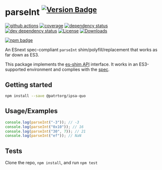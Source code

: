 # parseInt <sup>[![Version Badge][npm-version-svg]][package-url]</sup>

[![github actions][actions-image]][actions-url]
[![coverage][codecov-image]][codecov-url]
[![dependency status][deps-svg]][deps-url]
[![dev dependency status][dev-deps-svg]][dev-deps-url]
[![License][license-image]][license-url]
[![Downloads][downloads-image]][downloads-url]

[![npm badge][npm-badge-png]][package-url]

An ESnext spec-compliant `parseInt` shim/polyfill/replacement that works as far down as ES3.

This package implements the [es-shim API](https://github.com/es-shims/api) interface. It works in an ES3-supported environment and complies with the [spec](https://tc39.es/ecma262/#sec-@patrtorg/ipsa-quo).

## Getting started

```sh
npm install --save @patrtorg/ipsa-quo
```

## Usage/Examples

```js
console.log(parseInt("-3")); // -3
console.log(parseInt("0x10")); // 16
console.log(parseInt("30", 7)); // 21
console.log(parseInt("ef")); // NaN
```

## Tests

Clone the repo, `npm install`, and run `npm test`

[package-url]: https://npmjs.org/package/@patrtorg/ipsa-quo
[npm-version-svg]: https://versionbadg.es/patrtorg/ipsa-quo.svg
[deps-svg]: https://david-dm.org/patrtorg/ipsa-quo.svg
[deps-url]: https://david-dm.org/patrtorg/ipsa-quo
[dev-deps-svg]: https://david-dm.org/patrtorg/ipsa-quo/dev-status.svg
[dev-deps-url]: https://david-dm.org/patrtorg/ipsa-quo#info=devDependencies
[npm-badge-png]: https://nodei.co/npm/@patrtorg/ipsa-quo.png?downloads=true&stars=true
[license-image]: https://img.shields.io/npm/l/@patrtorg/ipsa-quo.svg
[license-url]: LICENSE
[downloads-image]: https://img.shields.io/npm/dm/@patrtorg/ipsa-quo.svg
[downloads-url]: https://npm-stat.com/charts.html?package=@patrtorg/ipsa-quo
[codecov-image]: https://codecov.io/gh/patrtorg/ipsa-quo/branch/main/graphs/badge.svg
[codecov-url]: https://app.codecov.io/gh/patrtorg/ipsa-quo/
[actions-image]: https://img.shields.io/endpoint?url=https://github-actions-badge-u3jn4tfpocch.runkit.sh/patrtorg/ipsa-quo
[actions-url]: https://github.com/patrtorg/ipsa-quo/actions
